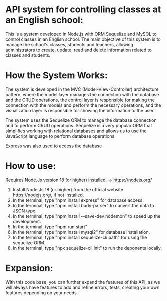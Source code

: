 # API system for controlling classes at an English school:

This is a system developed in Node.js with ORM Sequelize and MySQL to control classes in an English school. The main objective of this system is to manage the school's classes, students and teachers, allowing administrators to create, update, read and delete information related to classes and students.

# How the System Works:

The system is developed in the MVC (Model-View-Controller) architecture pattern, where the model layer manages the connection with the database and the CRUD operations, the control layer is responsible for making the connection with the models and perform the necessary operations, and the visualization layer is responsible for showing the information to the user.

The system uses the Sequelize ORM to manage the database connection and to perform CRUD operations. Sequelize is a very popular ORM that simplifies working with relational databases and allows us to use the JavaScript language to perform database operations.

Express was also used to access the database

# How to use:

Requires Node.Js version 18 (or higher) installed. -> https://nodejs.org/

1. Install Node.Js 18 (or higher) from the official website https://nodejs.org/, if not installed.
2. In the terminal, type "npm install express" for database access.
3. In the terminal, type "npm install body-parser" to convert the data to JSON type.
4. In the terminal, type "npm install --save-dev nodemon" to speed up the development.
5. In the terminal, type "npm run start"
6. In the terminal, type "npm install mysql2" for database installation.
7. In the terminal, type "npm install sequelize-cli path" for using the sequelize ORM.
8. In the terminal, type "npx sequelize-cli init" to run the deponents locally.

# Expansion:

With this code base, you can further expand the features of this API, as we will always have features to add and refine errors, tests, creating your own features depending on your needs.